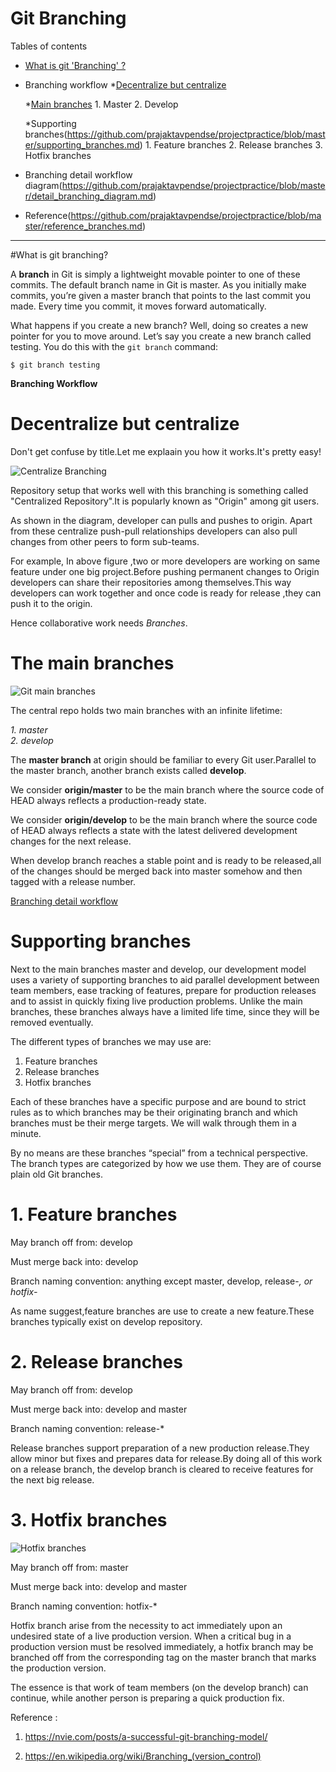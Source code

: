 #                                Git Branching

Tables of contents
* [What is git 'Branching' ?](https://github.com/prajaktavpendse/projectpractice/blob/master/what_is_branching.md)

* Branching workflow
    *[Decentralize but centralize](https://github.com/prajaktavpendse/projectpractice/blob/master/decentralize_but_centralize.md)

    *[Main branches](https://github.com/prajaktavpendse/projectpractice/blob/master/main_branches.md)
        1. Master
        2. Develop

    *Supporting branches(https://github.com/prajaktavpendse/projectpractice/blob/master/supporting_branches.md)
        1. Feature branches
        2. Release branches
        3. Hotfix branches

* Branching detail workflow diagram(https://github.com/prajaktavpendse/projectpractice/blob/master/detail_branching_diagram.md)

* Reference(https://github.com/prajaktavpendse/projectpractice/blob/master/reference_branches.md)

--------------------------------------------------------------------------------------------------------          

#What is git branching?

A **branch** in Git is simply a lightweight movable pointer to one of these commits. The default branch name in Git is master. As you initially make commits, you’re given a master branch that points to the last commit you made. Every time you commit, it moves forward automatically.

What happens if you create a new branch? Well, doing so creates a new pointer for you to move around. Let’s say you create a new branch called testing. You do this with the `git branch` command:

`$ git branch testing`

****Branching Workflow****

# Decentralize but centralize

Don't get confuse by title.Let me explaain you how it works.It's pretty easy!

![Centralize Branching](https://github.com/prajaktavpendse/projectpractice/blob/master/Images/Centralized_branch.PNG)

Repository setup that works well with this branching is something called "Centralized Repository".It is popularly known as "Origin" among git users.


As shown in the diagram, developer can pulls and pushes to origin. Apart from these centralize push-pull relationships developers can also pull changes from other peers to form sub-teams.

For example, In above figure ,two or more developers are working on same feature under one big project.Before pushing permanent changes to Origin developers can share their repositories among themselves.This way developers can work together and once code is ready for release ,they can push it to the origin.

Hence collaborative work needs *Branches*.


# The main branches 

![Git main branches](https://github.com/prajaktavpendse/projectpractice/blob/master/Images/main_branches.PNG)



The central repo holds two main branches with an infinite lifetime:     
                                                                          
*1. master*                                                              
*2. develop*                                                                
                                                                          
The **master branch** at origin should be familiar to every Git user.Parallel to the master branch, another branch exists called **develop**.    
                                                                          
We consider **origin/master** to be the main branch where the source code of HEAD always reflects a production-ready state.   
                                                                          
We consider **origin/develop** to be the main branch where the source code of HEAD always reflects a state with the latest delivered development changes for the next release.                       
                                                                          
When develop branch reaches a stable point and is ready to be released,all of the changes should be merged back into master somehow and then tagged with a release number.

[Branching detail workflow](https://nvie.com/files/Git-branching-model.pdf)

# Supporting branches

Next to the main branches master and develop, our development model uses a variety of supporting branches to aid parallel development between team members, ease tracking of features, prepare for production releases and to assist in quickly fixing live production problems. Unlike the main branches, these branches always have a limited life time, since they will be removed eventually.

The different types of branches we may use are:

1. Feature branches
2. Release branches
3. Hotfix branches

Each of these branches have a specific purpose and are bound to strict rules as to which branches may be their originating branch and which branches must be their merge targets. We will walk through them in a minute.

By no means are these branches “special” from a technical perspective. The branch types are categorized by how we use them. They are of course plain old Git branches. 

# 1. Feature branches

May branch off from:
develop

Must merge back into:
develop

Branch naming convention:
anything except master, develop, release-*, or hotfix-*    

As name suggest,feature branches are use to create a new feature.These branches typically exist on develop repository.

# 2. Release branches

May branch off from:
develop

Must merge back into:
develop and master

Branch naming convention:
release-*  

Release branches support preparation of a new production release.They allow minor but fixes and prepares data for release.By doing all of this work on a release branch, the develop branch is cleared to receive features for the next big release.

# 3. Hotfix branches

![Hotfix branches](https://github.com/prajaktavpendse/projectpractice/blob/master/Images/Hotfix_branches.PNG)

May branch off from:
master

Must merge back into:
develop and master

Branch naming convention:
hotfix-*      

Hotfix branch arise from the necessity to act immediately upon an undesired state of a live production version. When a critical bug in a production version must be resolved immediately, a hotfix branch may be branched off from the corresponding tag on the master branch that marks the production version.

The essence is that work of team members (on the develop branch) can continue, while another person is preparing a quick production fix.      

Reference :
1. https://nvie.com/posts/a-successful-git-branching-model/

2. https://en.wikipedia.org/wiki/Branching_(version_control)

